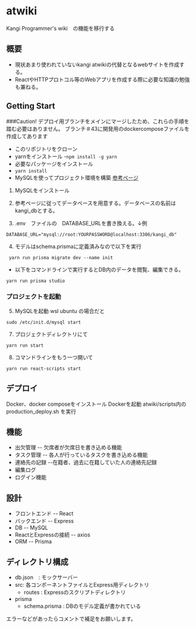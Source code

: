 # atwiki
Kangi Programmer's wiki　の機能を移行する
## 概要
- 現状あまり使われていないkangi atwikiの代替となるwebサイトを作成する。
- ReactやHTTPプロトコル等のWebアプリを作成する際に必要な知識の勉強も兼ねる。
## Getting Start
###Caution!
デプロイ用ブランチをメインにマージしたため、これらの手順を踏む必要はありません。
ブランチ＃43に開発用のdockercomposeファイルを作成してあります
- このリポジトリをクローン
- yarnをインストール
-`npm install -g yarn`
- 必要なパッケージをインストール
- `yarn install`
- MySQLを使ってプロジェクト環境を構築
[参考ページ](https://numb86-tech.hatenablog.com/entry/2022/03/26/180052)
1. MySQLをインストール

2. 参考ページに従ってデータベースを用意する。データベースの名前はkangi_dbとする。

3. .env　ファイルの　DATABASE_URLを書き換える。↓例
~~~.env
DATABASE_URL="mysql://root:YOURPASSWORD@localhost:3306/kangi_db"
~~~

4. モデルはschema.prismaに定義済みなので以下を実行
~~~
 yarn run prisma migrate dev --name init
~~~

- 以下をコマンドラインで実行するとDB内のデータを閲覧、編集できる。
~~~
yarn run prisma studio
~~~
### プロジェクトを起動

5. MySQLを起動
wsl ubuntu の場合だと
~~~
sudo /etc/init.d/mysql start
~~~

7. プロジェクトディレクトリにて　
~~~
yarn run start
~~~
8. コマンドラインをもう一つ開いて
~~~
yarn run react-scripts start
~~~

## デプロイ
Docker、docker composeをインストール
Dockerを起動
atwiki/scripts内のproduction_deploy.sh を実行
 
## 機能
- 出欠管理
-- 欠席者が欠席日を書き込める機能
- タスク管理
-- 各人が行っているタスクを書き込める機能
- 連絡先の記録
--在籍者、過去に在籍していた人の連絡先記録
- 編集ログ
- ログイン機能
## 設計
- フロントエンド
-- React
- バックエンド
-- Express
- DB -- MySQL
- ReactとExpressの接続
-- axios
- ORM
-- Prisma
## ディレクトリ構成
- db.json　: モックサーバー
- src: 各コンポーネントファイルとExpress用ディレクトリ
  - routes : Expressのスクリプトディレクトリ
- prisma
  - schema.prisma : DBのモデル定義が書かれている

エラーなどがあったらコメントで補足をお願いします。

